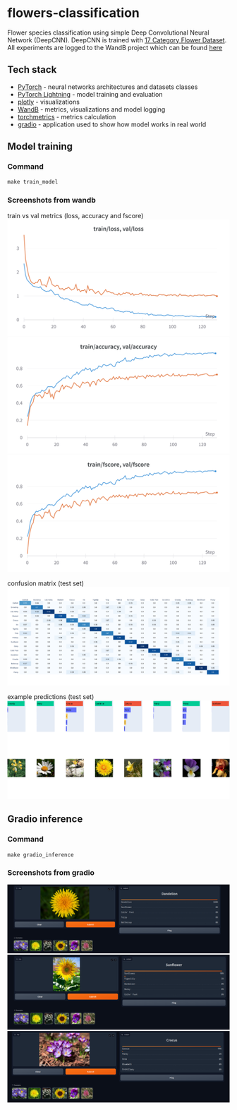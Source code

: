 # flowers-classification
Flower species classification using simple Deep Convolutional Neural Network (DeepCNN). DeepCNN is trained with [17 Category Flower Dataset](https://www.robots.ox.ac.uk/~vgg/data/flowers/17/index.html). All experiments are logged to the WandB project which can be found [here](https://wandb.ai/thawro/flowers-classification?workspace=user-thawro)

## Tech stack
* [PyTorch](https://pytorch.org/) - neural networks architectures and datasets classes
* [PyTorch Lightning](https://www.pytorchlightning.ai/index.html) - model training and evaluation
* [plotly](https://plotly.com/) - visualizations
* [WandB](https://docs.wandb.ai/) - metrics, visualizations and model logging
* [torchmetrics](https://torchmetrics.readthedocs.io/en/stable/) - metrics calculation
* [gradio](https://gradio.app/) - application used to show how model works in real world

## Model training 
### Command
```bat
make train_model
```
### Screenshots from wandb
train vs val metrics (loss, accuracy and fscore)
![train_val_loss](plots/train_val_loss.png)
![train_val_accuracy](plots/train_val_accuracy.png)
![train_val_fscore](plots/train_val_fscore.png)

confusion matrix (test set)
![test_confusion_matrix](plots/test_confusion_matrix.png)

example predictions (test set)
![example_test_preds](plots/example_test_preds.png)

## Gradio inference 
### Command
```bat
make gradio_inference
```
### Screenshots from gradio
![gradio_dandelion](plots/gradio_dandelion.png)
![gradio_sunflower](plots/gradio_sunflower.png)
![gradio_crocus](plots/gradio_crocus.png)
